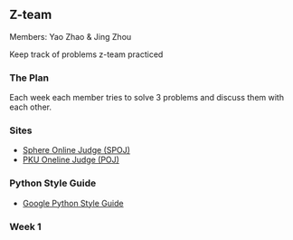 ## Z-team

Members: Yao Zhao & Jing Zhou

Keep track of problems z-team practiced

### The Plan
Each week each member tries to solve 3 problems and discuss them with each other.


### Sites
* [Sphere Online Judge (SPOJ)](www.spoj.com)
* [PKU Oneline Judge (POJ)](poj.org)

### Python Style Guide
* [Google Python Style Guide](http://google-styleguide.googlecode.com/svn/trunk/pyguide.html)

### Week 1
